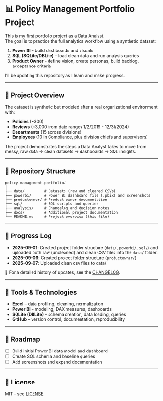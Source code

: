 # 📊 Policy Management Portfolio Project

This is my first portfolio project as a Data Analyst.  
The goal is to practice the full analytics workflow using a synthetic dataset:

1. **Power BI** – build dashboards and visuals  
2. **SQL (SQLite/DBLite)** – load clean data and run analysis queries
3. **Product Owner** - define vision, create personas, build backlog, acceptance criteria

I’ll be updating this repository as I learn and make progress.  

---

## 📘 Project Overview
The dataset is synthetic but modeled after a real organizational environment with:  
- **Policies** (~300)  
- **Reviews** (~3,000 from date ranges 1/2/2019 - 12/31/2024)  
- **Departments** (15 across divisions)  
- **Employees** (10 in Compliance, plus division chiefs and supervisors)  

The project demonstrates the steps a Data Analyst takes to move from messy, raw data → clean datasets → dashboards → SQL insights.  

---

## 📂 Repository Structure

    policy-management-portfolio/
    │
    ├── data/         # Datasets (raw and cleaned CSVs)
    ├── powerbi/      # Power BI dashboard file (.pbix) and screenshots
    ├── productowner/ # Product owner documentation
    ├── sql/          # SQL scripts and queries
    ├── analysis/     # Changelog and decision notes
    ├── docs/         # Additional project documentation
    └── README.md     # Project overview (this file)

---

## 📅 Progress Log
- **2025-09-01**: Created project folder structure (`data/`, `powerbi/`, `sql/`) and uploaded both raw (uncleaned) and clean CSV files into the `data/` folder.
- **2025-09-06**: Created project folder structure (`productowner/`)
- **2025-09-07**: Uploaded clean csv files to data/

📖 For a detailed history of updates, see the [CHANGELOG](analysis/CHANGELOG.md).

---

## 🔧 Tools & Technologies
- **Excel** – data profiling, cleaning, normalization  
- **Power BI** – modeling, DAX measures, dashboards  
- **SQLite (DBLite)** – schema creation, data loading, queries  
- **GitHub** – version control, documentation, reproducibility  

---

## 📅 Roadmap
- [ ] Build initial Power BI data model and dashboard  
- [ ] Create SQL schema and baseline queries  
- [ ] Add screenshots and expand documentation  

---

## 📄 License
MIT – see [LICENSE](LICENSE)  
